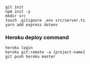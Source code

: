 ```ch

git init
npm init -y
mkdir src
touch .gitignore .env src/server.ts
yarn add express dotenv

```

### Heroku deploy command

```ch
heroku login
heroku git:remote -a [project-name]
git push heroku master

```
